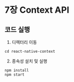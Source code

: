 # 7장 Context API

## 코드 실행

1. 디렉터리 이동

```
cd react-native-context
```

2. 종속성 설치 및 실행

```
npm install
npm start
```
